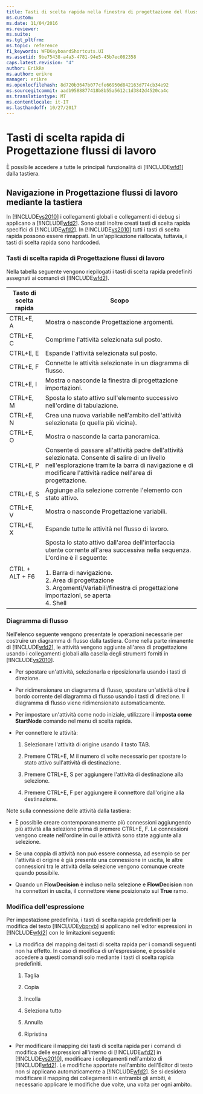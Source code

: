 ```yaml
---
title: Tasti di scelta rapida nella finestra di progettazione del flusso di lavoro | Documenti Microsoft
ms.custom: 
ms.date: 11/04/2016
ms.reviewer: 
ms.suite: 
ms.tgt_pltfrm: 
ms.topic: reference
f1_keywords: WFDKeyboardShortcuts.UI
ms.assetid: 9be75438-a4a3-4781-94e5-45b7ec082358
caps.latest.revision: "4"
author: ErikRe
ms.author: erikre
manager: erikre
ms.openlocfilehash: 8d720b3647b077cfe66950d842163d774cb34e92
ms.sourcegitcommit: aadb9588877418b8b55a5612c1d3842d4520ca4c
ms.translationtype: MT
ms.contentlocale: it-IT
ms.lasthandoff: 10/27/2017
---
```

# <a name="keyboard-shortcuts-in-the-workflow-designer"></a>Tasti di scelta rapida di Progettazione flussi di lavoro
È possibile accedere a tutte le principali funzionalità di [!INCLUDE[wfd1](../workflow-designer/includes/wfd1_md.md)] dalla tastiera.  
  
## <a name="navigating-the-workflow-designer-using-the-keyboard"></a>Navigazione in Progettazione flussi di lavoro mediante la tastiera  
 In [!INCLUDE[vs2010](../misc/includes/vs2010_md.md)] i collegamenti globali e collegamenti di debug si applicano a [!INCLUDE[wfd2](../workflow-designer/includes/wfd2_md.md)]. Sono stati inoltre creati tasti di scelta rapida specifici di [!INCLUDE[wfd2](../workflow-designer/includes/wfd2_md.md)]. In [!INCLUDE[vs2010](../misc/includes/vs2010_md.md)] tutti i tasti di scelta rapida possono essere rimappati. In un'applicazione riallocata, tuttavia, i tasti di scelta rapida sono hardcoded.  
  
### <a name="workflow-designer-keyboard-shortcuts"></a>Tasti di scelta rapida di Progettazione flussi di lavoro  
 Nella tabella seguente vengono riepilogati i tasti di scelta rapida predefiniti assegnati ai comandi di [!INCLUDE[wfd2](../workflow-designer/includes/wfd2_md.md)].  
  
|Tasto di scelta rapida|Scopo|  
|--------------|-------------|  
|CTRL+E, A|Mostra o nasconde Progettazione argomenti.|  
|CTRL+E, C|Comprime l'attività selezionata sul posto.|  
|CTRL+E, E|Espande l'attività selezionata sul posto.|  
|CTRL+E, F|Connette le attività selezionate in un diagramma di flusso.|  
|CTRL+E, I|Mostra o nasconde la finestra di progettazione importazioni.|  
|CTRL+E, M|Sposta lo stato attivo sull'elemento successivo nell'ordine di tabulazione.|  
|CTRL+E, N|Crea una nuova variabile nell'ambito dell'attività selezionata (o quella più vicina).|  
|CTRL+E, O|Mostra o nasconde la carta panoramica.|  
|CTRL+E, P|Consente di passare all'attività padre dell'attività selezionata. Consente di salire di un livello nell'esplorazione tramite la barra di navigazione e di modificare l'attività radice nell'area di progettazione.|  
|CTRL+E, S|Aggiunge alla selezione corrente l'elemento con stato attivo.|  
|CTRL+E, V|Mostra o nasconde Progettazione variabili.|  
|CTRL+E, X|Espande tutte le attività nel flusso di lavoro.|  
|CTRL + ALT + F6|Sposta lo stato attivo dall'area dell'interfaccia utente corrente all'area successiva nella sequenza. L'ordine è il seguente:<br /><br /> 1.  Barra di navigazione.<br />2.  Area di progettazione<br />3.  Argomenti/Variabili/finestra di progettazione importazioni, se aperta<br />4.  Shell|  
  
### <a name="flowchart"></a>Diagramma di flusso  
 Nell'elenco seguente vengono presentate le operazioni necessarie per costruire un diagramma di flusso dalla tastiera. Come nella parte rimanente di [!INCLUDE[wfd2](../workflow-designer/includes/wfd2_md.md)], le attività vengono aggiunte all'area di progettazione usando i collegamenti globali alla casella degli strumenti forniti in [!INCLUDE[vs2010](../misc/includes/vs2010_md.md)].  
  
-   Per spostare un'attività, selezionarla e riposizionarla usando i tasti di direzione.  
  
-   Per ridimensionare un diagramma di flusso, spostare un'attività oltre il bordo corrente del diagramma di flusso usando i tasti di direzione. Il diagramma di flusso viene ridimensionato automaticamente.  
  
-   Per impostare un'attività come nodo iniziale, utilizzare il **imposta come StartNode** comando nel menu di scelta rapida.  
  
-   Per connettere le attività:  
  
    1.  Selezionare l'attività di origine usando il tasto TAB.  
  
    2.  Premere CTRL+E, M il numero di volte necessario per spostare lo stato attivo sull'attività di destinazione.  
  
    3.  Premere CTRL+E, S per aggiungere l'attività di destinazione alla selezione.  
  
    4.  Premere CTRL+E, F per aggiungere il connettore dall'origine alla destinazione.  
  
 Note sulla connessione delle attività dalla tastiera:  
  
-   È possibile creare contemporaneamente più connessioni aggiungendo più attività alla selezione prima di premere CTRL+E, F. Le connessioni vengono create nell'ordine in cui le attività sono state aggiunte alla selezione.  
  
-   Se una coppia di attività non può essere connessa, ad esempio se per l'attività di origine è già presente una connessione in uscita, le altre connessioni tra le attività della selezione vengono comunque create quando possibile.  
  
-   Quando un **FlowDecision** è incluso nella selezione e **FlowDecision** non ha connettori in uscita, il connettore viene posizionato sul **True** ramo.  
  
### <a name="expression-editing"></a>Modifica dell'espressione  
 Per impostazione predefinita, i tasti di scelta rapida predefiniti per la modifica del testo [!INCLUDE[vbprvb](../code-quality/includes/vbprvb_md.md)] si applicano nell'editor espressioni in [!INCLUDE[wfd2](../workflow-designer/includes/wfd2_md.md)] con le limitazioni seguenti:  
  
-   La modifica del mapping dei tasti di scelta rapida per i comandi seguenti non ha effetto. In caso di modifica di un'espressione, è possibile accedere a questi comandi solo mediante i tasti di scelta rapida predefiniti.  
  
    1.  Taglia  
  
    2.  Copia  
  
    3.  Incolla  
  
    4.  Seleziona tutto  
  
    5.  Annulla  
  
    6.  Ripristina  
  
-   Per modificare il mapping dei tasti di scelta rapida per i comandi di modifica delle espressioni all'interno di [!INCLUDE[wfd2](../workflow-designer/includes/wfd2_md.md)] in [!INCLUDE[vs2010](../misc/includes/vs2010_md.md)], modificare i collegamenti nell'ambito di [!INCLUDE[wfd2](../workflow-designer/includes/wfd2_md.md)]. Le modifiche apportate nell'ambito dell'Editor di testo non si applicano automaticamente a [!INCLUDE[wfd2](../workflow-designer/includes/wfd2_md.md)]. Se si desidera modificare il mapping dei collegamenti in entrambi gli ambiti, è necessario applicare le modifiche due volte, una volta per ogni ambito.